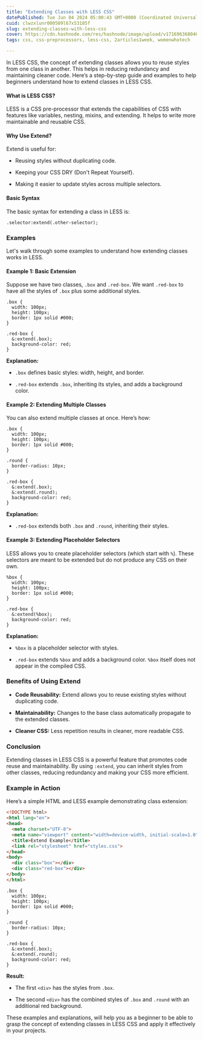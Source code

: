 ```yaml
---
title: "Extending Classes with LESS CSS"
datePublished: Tue Jun 04 2024 05:00:43 GMT+0000 (Coordinated Universal Time)
cuid: clwzxlunr000509l67x53185f
slug: extending-classes-with-less-css
cover: https://cdn.hashnode.com/res/hashnode/image/upload/v1716963680461/6650d995-cda8-4c36-b771-838111dfb5d8.png
tags: css, css-preprocessors, less-css, 2articles1week, womenwhotech

---
```


In LESS CSS, the concept of extending classes allows you to reuse styles from one class in another. This helps in reducing redundancy and maintaining cleaner code. Here’s a step-by-step guide and examples to help beginners understand how to extend classes in LESS CSS.

#### What is LESS CSS?

LESS is a CSS pre-processor that extends the capabilities of CSS with features like variables, nesting, mixins, and extending. It helps to write more maintainable and reusable CSS.

#### Why Use Extend?

Extend is useful for:

* Reusing styles without duplicating code.
    
* Keeping your CSS DRY (Don't Repeat Yourself).
    
* Making it easier to update styles across multiple selectors.
    

#### Basic Syntax

The basic syntax for extending a class in LESS is:

```less
.selector:extend(.other-selector);
```

### Examples

Let's walk through some examples to understand how extending classes works in LESS.

#### Example 1: Basic Extension

Suppose we have two classes, `.box` and `.red-box`. We want `.red-box` to have all the styles of `.box` plus some additional styles.

```less
.box {
  width: 100px;
  height: 100px;
  border: 1px solid #000;
}

.red-box {
  &:extend(.box);
  background-color: red;
}
```

**Explanation:**

* `.box` defines basic styles: width, height, and border.
    
* `.red-box` extends `.box`, inheriting its styles, and adds a background color.
    

#### Example 2: Extending Multiple Classes

You can also extend multiple classes at once. Here’s how:

```less
.box {
  width: 100px;
  height: 100px;
  border: 1px solid #000;
}

.round {
  border-radius: 10px;
}

.red-box {
  &:extend(.box);
  &:extend(.round);
  background-color: red;
}
```

**Explanation:**

* `.red-box` extends both `.box` and `.round`, inheriting their styles.
    

#### Example 3: Extending Placeholder Selectors

LESS allows you to create placeholder selectors (which start with `%`). These selectors are meant to be extended but do not produce any CSS on their own.

```less
%box {
  width: 100px;
  height: 100px;
  border: 1px solid #000;
}

.red-box {
  &:extend(%box);
  background-color: red;
}
```

**Explanation:**

* `%box` is a placeholder selector with styles.
    
* `.red-box` extends `%box` and adds a background color. `%box` itself does not appear in the compiled CSS.
    

### Benefits of Using Extend

* **Code Reusability:** Extend allows you to reuse existing styles without duplicating code.
    
* **Maintainability:** Changes to the base class automatically propagate to the extended classes.
    
* **Cleaner CSS:** Less repetition results in cleaner, more readable CSS.
    

### Conclusion

Extending classes in LESS CSS is a powerful feature that promotes code reuse and maintainability. By using `:extend`, you can inherit styles from other classes, reducing redundancy and making your CSS more efficient.

### Example in Action

Here’s a simple HTML and LESS example demonstrating class extension:

```html
<!DOCTYPE html>
<html lang="en">
<head>
  <meta charset="UTF-8">
  <meta name="viewport" content="width=device-width, initial-scale=1.0">
  <title>Extend Example</title>
  <link rel="stylesheet" href="styles.css">
</head>
<body>
  <div class="box"></div>
  <div class="red-box"></div>
</body>
</html>
```

```less
.box {
  width: 100px;
  height: 100px;
  border: 1px solid #000;
}

.round {
  border-radius: 10px;
}

.red-box {
  &:extend(.box);
  &:extend(.round);
  background-color: red;
}
```

**Result:**

* The first `<div>` has the styles from `.box`.
    
* The second `<div>` has the combined styles of `.box` and `.round` with an additional red background.
    

These examples and explanations, will help you as a beginner to be able to grasp the concept of extending classes in LESS CSS and apply it effectively in your projects.